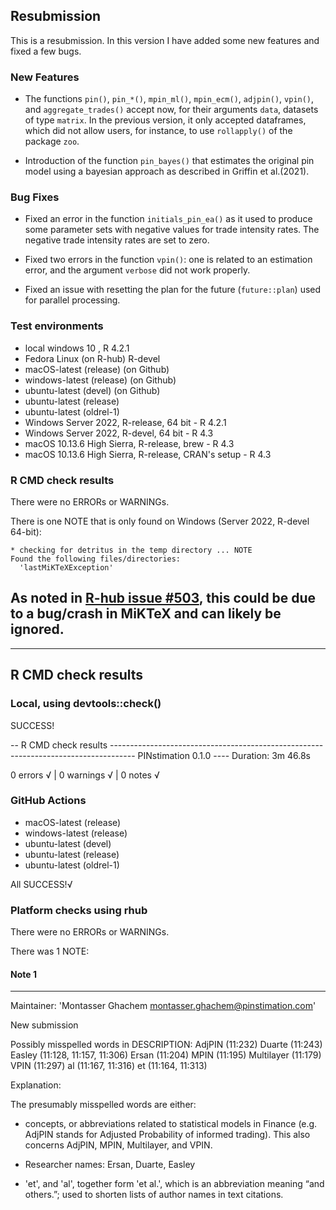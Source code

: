 ## Resubmission

This is a resubmission. In this version I have added some new features and fixed a few bugs. 


### New Features

 * The functions `pin()`, `pin_*()`, `mpin_ml()`, `mpin_ecm()`, `adjpin()`,
 `vpin()`, and `aggregate_trades()` accept now, for their arguments `data`,
 datasets of type `matrix`. In the previous version, it only accepted 
 dataframes, which did not allow users, for instance, to use `rollapply()` of
 the package `zoo`.

  * Introduction of the function `pin_bayes()` that estimates the original pin
  model using a bayesian approach as described in Griffin et al.(2021).  
 
### Bug Fixes

 * Fixed an error in the function `initials_pin_ea()` as it used to produce
 some parameter sets with negative values for trade intensity rates. The negative
 trade intensity rates are set to zero.

 * Fixed two errors in the function `vpin()`: one is related to an estimation 
 error, and the argument `verbose` did not work properly.
 
 * Fixed an issue with resetting the plan for the future (`future::plan`) 
 used for parallel processing.

### Test environments

* local windows 10 , R 4.2.1
* Fedora Linux (on R-hub) R-devel
* macOS-latest (release) (on Github)
* windows-latest (release) (on Github)
* ubuntu-latest (devel) (on Github)
* ubuntu-latest (release)
* ubuntu-latest (oldrel-1)
* Windows Server 2022, R-release, 64 bit - R 4.2.1
* Windows Server 2022, R-devel, 64 bit - R 4.3
* macOS 10.13.6 High Sierra, R-release, brew -  R 4.3
* macOS 10.13.6 High Sierra, R-release, CRAN's setup - R 4.3

### R CMD check results

There were no ERRORs or WARNINGs. 

There is one NOTE that is only found on Windows (Server 2022, R-devel 64-bit): 

```
* checking for detritus in the temp directory ... NOTE
Found the following files/directories:
  'lastMiKTeXException'
```
As noted in [R-hub issue #503](https://github.com/r-hub/rhub/issues/503), this could be due to a bug/crash in MiKTeX and can likely be ignored.
-----
----

## R CMD check results

### Local, using devtools::check()


SUCCESS!

-- R CMD check results ------------------------------------------------------------------------------------ PINstimation 0.1.0 ----
Duration: 3m 46.8s

0 errors √ | 0 warnings √ | 0 notes √

### GitHub Actions 

- macOS-latest (release)
- windows-latest (release)
- ubuntu-latest (devel)
- ubuntu-latest (release)
- ubuntu-latest (oldrel-1)

All SUCCESS!√

### Platform checks using rhub

There were no ERRORs or WARNINGs. 

There was 1 NOTE:

#### Note 1

---

Maintainer: 'Montasser Ghachem <montasser.ghachem@pinstimation.com>'

New submission

Possibly misspelled words in DESCRIPTION:
  AdjPIN (11:232)
  Duarte (11:243)
  Easley (11:128, 11:157, 11:306)
  Ersan (11:204)
  MPIN (11:195)
  Multilayer (11:179)
  VPIN (11:297)
  al (11:167, 11:316)
  et (11:164, 11:313)
  
Explanation: 

The presumably misspelled words are either:

- concepts, or abbreviations related to statistical models in Finance
(e.g. AdjPIN stands for Adjusted Probability of informed trading). This
also concerns AdjPIN, MPIN, Multilayer, and VPIN.

- Researcher names: Ersan, Duarte, Easley

- 'et', and 'al', together form 'et al.', which is an abbreviation 
meaning “and others.”; used to shorten lists of author names in text 
citations.
